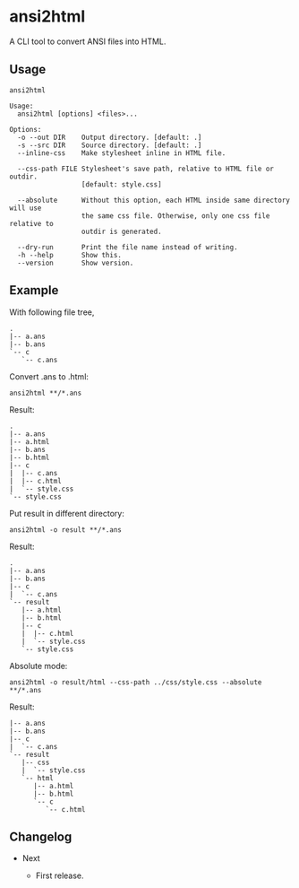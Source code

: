 ansi2html
=========

A CLI tool to convert ANSI files into HTML.

Usage
-----
```
ansi2html

Usage:
  ansi2html [options] <files>...

Options:
  -o --out DIR    Output directory. [default: .]
  -s --src DIR    Source directory. [default: .]
  --inline-css    Make stylesheet inline in HTML file.

  --css-path FILE Stylesheet's save path, relative to HTML file or outdir.
                  [default: style.css]

  --absolute      Without this option, each HTML inside same directory will use
                  the same css file. Otherwise, only one css file relative to
				  outdir is generated.

  --dry-run       Print the file name instead of writing.
  -h --help       Show this.
  --version       Show version.
```

Example
-------
With following file tree,
```
.
|-- a.ans
|-- b.ans
`-- c
   `-- c.ans
```
Convert .ans to .html:
```
ansi2html **/*.ans
```
Result:
```
.
|-- a.ans
|-- a.html
|-- b.ans
|-- b.html
|-- c
|  |-- c.ans
|  |-- c.html
|  `-- style.css
`-- style.css
```
Put result in different directory:
```
ansi2html -o result **/*.ans
```
Result:
```
.
|-- a.ans
|-- b.ans
|-- c
|  `-- c.ans
`-- result
   |-- a.html
   |-- b.html
   |-- c
   |  |-- c.html
   |  `-- style.css
   `-- style.css
```
Absolute mode:
```
ansi2html -o result/html --css-path ../css/style.css --absolute **/*.ans
```
Result:
```
|-- a.ans
|-- b.ans
|-- c
|  `-- c.ans
`-- result
   |-- css
   |  `-- style.css
   `-- html
      |-- a.html
      |-- b.html
      `-- c
         `-- c.html
```

Changelog
---------

* Next

    - First release.
